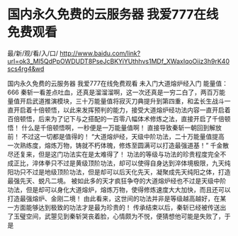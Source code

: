 # 国内永久免费的云服务器 我爱777在线免费观看

最/新/观/看/入/口/ http://www.baidu.com/link?url=ok3_Ml5QdPpOWDUDT8PseJcBKYiYUthhvs1MDf_XWaxIqoOiiz3h9rK40scs4rg4&wd

国内永久免费的云服务器 我爱777在线免费观看
未入门大道熔炉经入门
    能量值：666
    秦斩一看差点吐血，还真是溜溜溜啊，这一次还真是一穷二白了，两百万能量值开启武道推演模块，三十万能量值将寂灭刀典提升到第四重，和孟长生战斗一直开启着十倍顿悟，以此来发挥预判的能力，接受大道熔炉经功法内容一直开启着百倍顿悟，后来为了记下与之搭配的一百零八幅体术修炼之法，直接开启了千倍顿悟！
    什么是千倍顿悟啊，一秒便是一万能量值啊！
    直接导致秦斩一朝回到解放前！
    不过这一切都是值得的！
    “大道熔炉经，天级中阶功法，二十万能量值提高一次熟练度，熔炼万物，铸就不朽体魄，修炼至圆满可以打造最强道基！”
    千金散尽还复来，但是这门功法实在是太难得了！
    功法的等级与功法的珍贵程度完全不成正比，淬体拳只不过是黄级顶阶功法，却可以使得自身达到淬体境极限，九天纯阳功只不过是地级顶阶功法，但是却可以后天化先天，凝聚成先天纯阳之体，打造最强先天、蜕凡二境。
    被如此多的天才疯狂争夺的大道熔炉经也不过是天级中阶功法，但是却可以身化大道熔炉，熔炼万物，使得修炼速度大大加快，而且还可以打造最强熔炉、金刚二境！
    由此看来，这世间的功法并非是等级越高越好，在某一方面能够达到极致的功法才是最为珍贵的！
    传承结束以后，秦斩已经被传送出了玉璧空间，武曌见到秦斩哭丧着脸，心情颇为不悦，便猜想他可能是失败了，于是
